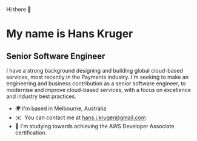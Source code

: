 Hi there 👋 

My name is Hans Kruger
============================

Senior Software Engineer
------------------------

I have a strong background designing and building global cloud-based services, most recently in the Payments industry. I'm seeking to make an engineering and business contribution as a senior software engineer, to modernise and improve cloud-based services, with a focus on excellence and industry best practices.

*   🌍 I'm based in Melbourne, Australia
*   ✉️  You can contact me at [hans.j.kruger@gmail.com](mailto:hans.j.kruger@gmail.com)
*   🧠 I'm studying towards achieving the AWS Developer Associate certification.
